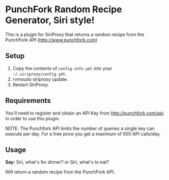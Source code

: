 PunchFork Random Recipe Generator, Siri style!
==============================================

This is a plugin for SiriProxy that returns a random recipe from the PunchFork API (http://www.punchfork.com)

Setup
-----

1. Copy the contents of `config-info.yml` into your `~/.siriproxy/config.yml`.
2. rvmsudo siriproxy update.
3. Restart SiriProxy.

Requirements
------------

You'll need to register and obtain an API Key from http://punchfork.com/api in order to use this plugin.

NOTE: The Punchfork API limits the number of queries a single key can execute per day. For a free price you get a maximum of 500 API calls/day.

Usage
-----

**Say:** Siri, what's for dinner? or Siri, what's to eat?

Will return a random recipe from the PunchFork API.